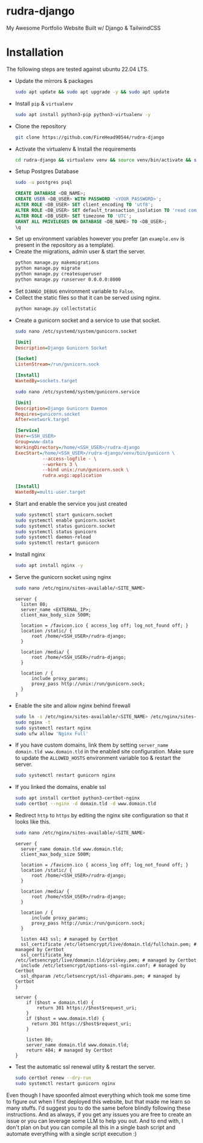 # rudra-django
My Awesome Portfolio Website Built w/ Django & TailwindCSS

# Installation
The following steps are tested against ubuntu 22.04 LTS.
- Update the mirrors & packages
  ```bash
  sudo apt update && sudo apt upgrade -y && sudo apt update
  ```
- Install `pip` & `virtualenv`
  ```bash
  sudo apt install python3-pip python3-virtualenv -y
  ```
- Clone the repository
  ```bash
  git clone https://github.com/FireHead90544/rudra-django
  ```
- Activate the virtualenv & Install the requirements
  ```bash
  cd rudra-django && virtualenv venv && source venv/bin/activate && sudo apt install python3-pip python3-dev libpq-dev postgresql postgresql-contrib -y && pip install -r requirements.txt
  ```
- Setup Postgres Database
  ```bash
  sudo -u postgres psql
  ```
  ```sql
  CREATE DATABASE <DB_NAME>;
  CREATE USER <DB_USER> WITH PASSWORD '<YOUR_PASSWORD>';
  ALTER ROLE <DB_USER> SET client_encoding TO 'utf8';
  ALTER ROLE <DB_USER> SET default_transaction_isolation TO 'read committed';
  ALTER ROLE <DB_USER> SET timezone TO 'UTC';
  GRANT ALL PRIVILEGES ON DATABASE <DB_NAME> TO <DB_USER>;
  \q
  ```
- Set up environment variables however you prefer (an `example.env` is present in the repository as a template).
- Create the migrations, admin user & start the server.
  ```bash
  python manage.py makemigrations
  python manage.py migrate
  python manage.py createsuperuser
  python manage.py runserver 0.0.0.0:8000
  ```
- Set `DJANGO_DEBUG` environment variable to `False`.
- Collect the static files so that it can be served using nginx.
  ```bash
  python manage.py collectstatic
  ```
- Create a gunicorn socket and a service to use that socket.
  ```bash
  sudo nano /etc/systemd/system/gunicorn.socket
  ```
  ```ini
  [Unit]
  Description=Django Gunicorn Socket
  
  [Socket]
  ListenStream=/run/gunicorn.sock
  
  [Install]
  WantedBy=sockets.target
  ```
  ```bash
  sudo nano /etc/systemd/system/gunicorn.service
  ```
  ```ini
  [Unit]
  Description=Django Gunicorn Daemon
  Requires=gunicorn.socket
  After=network.target
  
  [Service]
  User=<SSH_USER>
  Group=www-data
  WorkingDirectory=/home/<SSH_USER>/rudra-django
  ExecStart=/home/<SSH_USER>/rudra-django/venv/bin/gunicorn \
            --access-logfile - \
            --workers 3 \
            --bind unix:/run/gunicorn.sock \
            rudra.wsgi:application
  
  [Install]
  WantedBy=multi-user.target
  ```
- Start and enable the service you just created
  ```bash
  sudo systemctl start gunicorn.socket
  sudo systemctl enable gunicorn.socket
  sudo systemctl status gunicorn.socket
  sudo systemctl status gunicorn
  sudo systemctl daemon-reload
  sudo systemctl restart gunicorn
  ```
- Install nginx
  ```bash
  sudo apt install nginx -y
  ```
- Serve the gunicorn socket using nginx
  ```bash
  sudo nano /etc/nginx/sites-available/<SITE_NAME>
  ```
  ```nginx
  server {
    listen 80;
    server_name <EXTERNAL_IP>;
    client_max_body_size 500M;

    location = /favicon.ico { access_log off; log_not_found off; }
    location /static/ {
        root /home/<SSH_USER>/rudra-django;
    }

    location /media/ {
        root /home/<SSH_USER>/rudra-django;
    }

    location / {
        include proxy_params;
        proxy_pass http://unix:/run/gunicorn.sock;
    }
  }
  ```
- Enable the site and allow nginx behind firewall
  ```bash
  sudo ln -s /etc/nginx/sites-available/<SITE_NAME> /etc/nginx/sites-enabled
  sudo nginx -t
  sudo systemctl restart nginx
  sudo ufw allow 'Nginx Full'
  ```
- If you have custom domains, link them by setting `server_name domain.tld www.domain.tld` in the enabled site configuration. Make sure to update the `ALLOWED_HOSTS` environment variable too & restart the server.
  ```bash
  sudo systemctl restart gunicorn nginx
  ```
- If you linked the domains, enable ssl
  ```bash
  sudo apt install certbot python3-certbot-nginx
  sudo certbot --nginx -d domain.tld -d www.domain.tld
  ```
- Redirect `http` to `https` by editing the nginx site configuration so that it looks like this.
  ```bash
  sudo nano /etc/nginx/sites-available/<SITE_NAME>
  ```
  ```nginx  
  server {
    server_name domain.tld www.domain.tld;
    client_max_body_size 500M;

    location = /favicon.ico { access_log off; log_not_found off; }
    location /static/ {
        root /home/<SSH_USER>/rudra-django;
    }

    location /media/ {
        root /home/<SSH_USER>/rudra-django;
    }

    location / {
        include proxy_params;
        proxy_pass http://unix:/run/gunicorn.sock;
    }

    listen 443 ssl; # managed by Certbot
    ssl_certificate /etc/letsencrypt/live/domain.tld/fullchain.pem; # managed by Certbot
    ssl_certificate_key /etc/letsencrypt/live/domamin.tld/privkey.pem; # managed by Certbot
    include /etc/letsencrypt/options-ssl-nginx.conf; # managed by Certbot
    ssl_dhparam /etc/letsencrypt/ssl-dhparams.pem; # managed by Certbot
  }
  
  server {
      if ($host = domain.tld) {
          return 301 https://$host$request_uri;
      }
      if ($host = www.domain.tld) {
        return 301 https://$host$request_uri;
      }
  
      listen 80;
      server_name domain.tld www.domain.tld;
      return 404; # managed by Certbot
  }
  ```
- Test the automatic ssl renewal utlity & restart the server.
  ```bash
  sudo certbot renew --dry-run
  sudo systemctl restart gunicorn nginx
  ```

Even though I have spoonfed almost everything which took me some time to figure out when I first deployed this website, but that made me learn so many stuffs. I'd suggest you to do the same before blindly following these instructions. And as always, if you get any issues you are free to create an issue or you can leverage some LLM to help you out.
And to end with, I don't plan on but you can compile all this in a single bash script and automate everything with a single script execution :)
